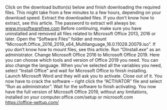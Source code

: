Click on the download button(s) below and finish downloading the required files. This might take from a few minutes to a few hours, depending on your download speed.
Extract the downloaded files. If you don’t know how to extract, see this article. The password to extract will always be: www.mysoftwarefree.com
Before continuing, make sure you have uninstalled and removed all files related to Microsoft Office 2013, 2016 or later.
Open the “Software Files” folder and mount “Microsoft.Office_2016_2019_x64_Multilanguage_16.0.11029.20079.iso”. If you don’t know how to mount files, see this article.
Run “OInstall.exe” as an administrator. Change Microsoft Office 2016 to Microsoft Office 2019. Here you can choose which tools and version of Office 2019 you need. You can also change the language. When you’ve selected all the variables you need, select “Install Office” and wait for Microsoft Office to finish installing.
Launch Microsoft Word and they will ask you to activate. Close out of it.
You now have to crack the software – right click the “ACTIVATOR” file and select “Run as administrator”. Wait for the software to finish activating.
You now have the full version of Microsoft Office 2019, without any limitations, installed on your computer.office.com/setup or microsoft.com
 https://office-settup.com/
